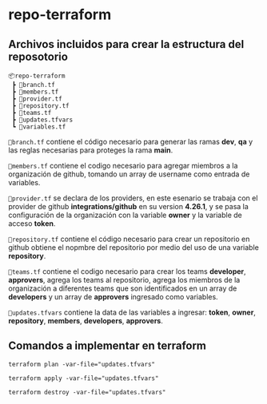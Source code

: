 # repo-terraform

## Archivos incluidos para crear la estructura del reposotorio

```
📦repo-terraform
 ┣ 📜branch.tf
 ┣ 📜members.tf
 ┣ 📜provider.tf
 ┣ 📜repository.tf
 ┣ 📜teams.tf
 ┣ 📜updates.tfvars
 ┗ 📜variables.tf
```

```📜branch.tf``` contiene el código necesario para generar las ramas __dev__, __qa__ y las reglas necesarias para proteges la rama __main__.

```📜members.tf``` contiene el codigo necesario para agregar miembros a la organización de github, tomando un array de username como entrada de variables.

```📜provider.tf``` se declara de los providers, en este esenario se trabaja con el provider de github __integrations/github__ en su version __4.26.1__, y se pasa la configuración de la organización con la variable __owner__ y la variable de acceso __token__.

```📜repository.tf``` contiene el código necesario para crear un repositorio en github obtiene el nopmbre del repositorio por medio del uso de una variable __repository__.

```📜teams.tf``` contiene el codigo necesario para crear los teams __developer__, __approvers__, agrega los teams al repositorio, agrega los miembros de la organización a diferentes teams que son identificados en un array de __developers__ y un array de __approvers__ ingresado como variables.

```📜updates.tfvars``` contiene la data de las variables a ingresar: __token__, __owner__, __repository__, __members__, __developers__, __approvers__.

## Comandos a implementar en  terraform

```
terraform plan -var-file="updates.tfvars"

terraform apply -var-file="updates.tfvars"

terraform destroy -var-file="updates.tfvars"
```